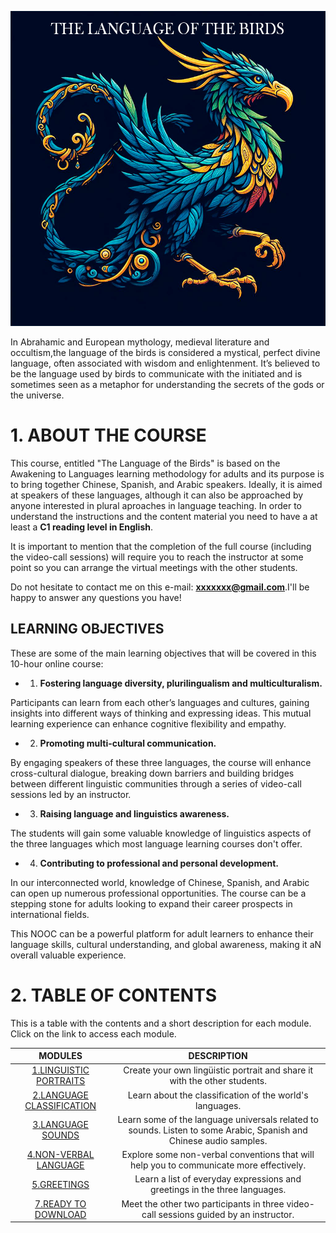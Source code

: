 
![pajaro](/images/bird_portada.png)

In Abrahamic and European mythology, medieval literature and occultism,the language of the birds is considered a mystical, perfect divine language, often associated with wisdom and enlightenment. It’s believed to be the language used by birds to communicate with the initiated and is sometimes seen as a metaphor for understanding the secrets of the gods or the universe.

# 1. ABOUT THE COURSE 

This course, entitled "The Language of the Birds" is based on the Awakening to Languages learning methodology for adults and its purpose is to bring together Chinese, Spanish, and Arabic speakers. Ideally, it is aimed at speakers of these languages, although it can also be approached by anyone interested in plural aproaches in language teaching. In order to understand the instructions and the content material you need to have a at least a **C1 reading level in English**. 

It is important to mention that the completion of the full course (including the video-call sessions) will require you to reach the instructor at some point so you can arrange the virtual meetings with the other students.

Do not hesitate to contact me on this e-mail: **xxxxxxx@gmail.com**.I'll be happy to answer any questions you have!

## LEARNING OBJECTIVES

These are some of the main learning objectives that will be covered in this 10-hour online course:

- 1. **Fostering language diversity, plurilingualism and multiculturalism.**

Participants can learn from each other’s languages and cultures, gaining insights into different ways of thinking and expressing ideas. This mutual learning experience can enhance cognitive flexibility and empathy.

- 2. **Promoting multi-cultural communication.**

By engaging speakers of these three languages, the course will enhance cross-cultural dialogue, breaking down barriers and building bridges between different linguistic communities through a series of video-call sessions led by an instructor. 

- 3. **Raising language and linguistics awareness.**

The students will gain some valuable knowledge of linguistics aspects of the three languages which most language learning courses don't offer. 

- 4. **Contributing to professional and personal development.**

 In our interconnected world, knowledge of Chinese, Spanish, and Arabic can open up numerous professional opportunities. The course can be a stepping stone for adults looking to expand their career prospects in international fields.

This NOOC can be a powerful platform for adult learners to enhance their language skills, cultural understanding, and global awareness, making it aN overall valuable experience.

# 2. TABLE OF CONTENTS

 This is a table with the contents and a short description for each module. Click on the link to access each module. 

| **MODULES**                          | **DESCRIPTION** |
|:------------------------------------:|:---------------:|
|[1.LINGUISTIC PORTRAITS](/01-M.LINGUISTIC_PROFILES/)      | Create your own lingüistic portrait and share it with the other students.      |
| [2.LANGUAGE CLASSIFICATION](/02-M.LANGUAGE_CLASSIFICATIONS/)  | Learn about the classification of the world's languages. 
| [3.LANGUAGE SOUNDS](/03-M.SOUNDS/)      | Learn some of the language universals related to sounds. Listen to some Arabic, Spanish and Chinese audio samples.      |
| [4.NON-VERBAL LANGUAGE](/04-M.NON_VERBAL_LANGUAGE/)      |Explore some non-verbal conventions that will help you to communicate more effectively.        |
| [5.GREETINGS](/05-M.GREETINGS/)      | Learn a list of everyday expressions and greetings in the three languages.      |
| [7.READY TO DOWNLOAD](/07-READY_TO_DOWNLOAD/)      | Meet the other two participants in three video-call sessions guided by an instructor.       |



 

